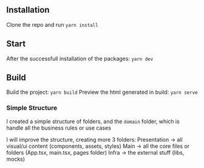 ## Installation

Clone the repo and run `yarn install`

## Start

After the successfull installation of the packages: `yarn dev`

## Build

Build the project: `yarn build`
Preview the html generated in build: `yarn serve`

### Simple Structure

I created a simple structure of folders, and the `domain` folder, which is handle all the business rules or use cases

I will improve the structure, creating more 3 folders:
Presentation -> all visual/ui content (components, assets, styles)
Main -> all the core files or folders (App.tsx, main.tsx, pages folder)
Infra -> the external stuff (libs, mocks)
